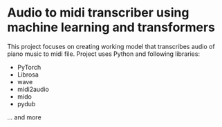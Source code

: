 # Audio to midi transcriber using machine learning and transformers

This project focuses on creating working model that transcribes audio of piano music to midi file. Project uses Python and following libraries:

- PyTorch
- Librosa
- wave
- midi2audio
- mido
- pydub

... and more